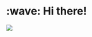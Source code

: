 <h1 align="left">:wave: Hi there!</h1>
<a href="https://join.neko.rs"><img src="https://github-readme-stats.vercel.app/api/wakatime?username=Atakku&api_domain=waka.atakku.dev&custom_title=Programming%20statistics%20since%202021&layout=compact&langs_count=20&theme=aura_dark"></a>
